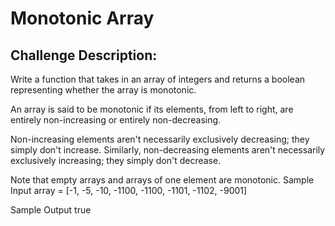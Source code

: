 # Monotonic Array


## Challenge Description:

Write a function that takes in an array of integers and returns a boolean representing whether the array is monotonic.

An array is said to be monotonic if its elements, from left to right, are entirely non-increasing or entirely non-decreasing.

Non-increasing elements aren't necessarily exclusively decreasing; they simply don't increase. Similarly, non-decreasing elements aren't necessarily exclusively increasing; they simply don't decrease.

Note that empty arrays and arrays of one element are monotonic.
Sample Input
array = [-1, -5, -10, -1100, -1100, -1101, -1102, -9001]

Sample Output
true


